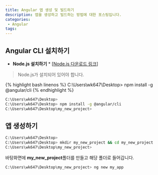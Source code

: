 ```yaml
---
title: Angular 앱 생성 및 빌드하기
description: 앱을 생성하고 빌드하는 방법에 대한 포스팅입니다. 
categories:
 - Angular
tags:
---
```


## Angular CLI 설치하기

+ **Node.js 설치하기**
        * [[Node.js 다운로드 링크](https://nodejs.org/ko/download/)]

> Node.js가 설치되어 있어야 합니다.

{% highlight bash linenos %}
C:\Users\wk647\Desktop> npm install -g @angular/cli
{% endhighlight %}

```sh
C:\Users\wk647\Desktop>
C:\Users\wk647\Desktop> npm install -g @angular/cli
C:\Users\wk647\Desktop\my_new_project>
```

## 앱 생성하기

```sh
C:\Users\wk647\Desktop>
C:\Users\wk647\Desktop> mkdir my_new_project && cd my_new_project
C:\Users\wk647\Desktop\my_new_project>
```

바탕화면에 **my_new_project**폴더를 만들고 해당 폴더로 들어갑니다.

```sh
C:\Users\wk647\Desktop\my_new_project> ng new my_app
```

